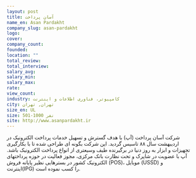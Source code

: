 ```yaml
---
layout: post
title: آسان پرداخت
name_en: Asan Pardakht
company_slug: asan-pardakht
logo: 
cover: 
company_count:
founded:
location: ""
total_review: 
total_interview: 
salary_avg: 
salary_min: 
salary_max: 
rate: 
view_count: 
industry: کامپیوتر، فناوری اطلاعات و اینترنت
city: تهران, تهران
size_en: UL
size: 501-1000 نفر
site: http://www.asanpardakht.ir
---
```


شرکت آسان پرداخت (آپ) با هدف گسترش و تسهیل خدمات پرداخت الکترونیک در اردیبهشت سال ۸۸ تاسیس گردید. این شرکت بگونه ای طراحی شده تا با بکارگیری تجهیزات و ابزار به روز دنیا در برگیرنده طیف وسیعتری از انواع پرداخت الکترونیک باشد. آپ با عضويت در شاپرک و تحت نظارت بانک مرکزی، مجوز فعاليت در حوزه پرداختهای الکترونیک کشور در بسترهايی نظير پايانه فروش (POS)، موبايل (USSD) و اينترنت(IPG) را کسب نموده است.